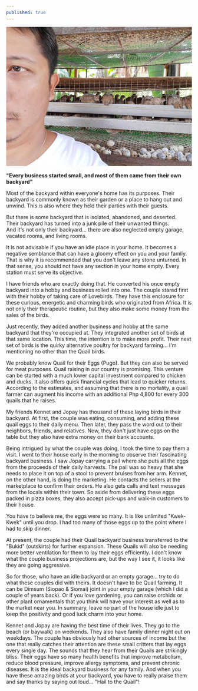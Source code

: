 ```yaml
---
published: true
---
```

![Quail](/images/Pugo.jpg)

**"Every business started small, and most of them came from their own backyard"**

Most of the backyard within everyone's home has its purposes. Their backyard is commonly known as their garden or a place to hang out and unwind. This is also where they held their parties with their guests. 

But there is some backyard that is isolated, abandoned, and deserted.   
Their backyard has turned into a junk pile of their unwanted things.   
And it's not only their backyard... there are also neglected empty garage, vacated rooms, and living rooms.

It is not advisable if you have an idle place in your home. 
It becomes a negative semblance that can have a gloomy effect on you and your family.
That is why it is recommended that you don't leave any stone unturned. In that sense, you should not have any section in your home empty. Every station must serve its objective. 

I have friends who are exactly doing that. He converted his once empty backyard into a hobby and business rolled into one. 
The couple stared first with their hobby of taking care of Lovebirds. They have this enclosure for these curious, energetic and charming birds who originated from Africa.
It is not only their therapeutic routine, but they also make some money from the sales of the birds.

Just recently, they added another business and hobby at the same backyard that they're occupied at. 
They integrated another set of birds at that same location. This time, the intention is to make more profit. 
Their next set of birds is the quirky alternative poultry for backyard farming...  I'm mentioning no other than the Quail birds. 

We probably know Quail for their Eggs (Pugo). But they can also be served for meat purposes. 
Quail raising in our country is promising. This venture can be started with a much lower capital investment compared to chicken and ducks. It also offers quick financial cycles that lead to quicker returns. 
According to the estimates, and assuming that there is no mortality, a quail farmer can augment his income with an additional Php 4,800 for every 300 quails that he raises.

My friends Kennet and Jopay has thousand of these laying birds in their backyard. 
At first, the couple was eating, consuming, and adding these quail eggs to their daily menu. 
Then later, they pass the word out to their neighbors, friends, and relatives.
Now, they don't just have eggs on the table but they also have extra money on their bank accounts.

Being intrigued by what the couple was doing, I took the time to pay them a visit. 
I went to their house early in the morning to observe their fascinating backyard business. 
I saw Jopay carrying a pail where she puts all the eggs from the proceeds of their daily harvests. The pail was so heavy that she needs to place it on top of a stool to prevent bruises from her arm.
Kennet, on the other hand, is doing the marketing. 
He contacts the sellers at the marketplace to confirm their orders. He also gets calls and text messages from the locals within their town. 
So aside from delivering these eggs packed in pizza boxes, they also accept pick-ups and walk-in customers to their house. 

You have to believe me, the eggs were so many. It is like unlimited "Kwek-Kwek" until you drop. 
I had too many of those eggs up to the point where I had to skip dinner. 

At present, the couple had their Quail backyard business transferred to the "Bukid" (outskirts) for further expansion. 
These Quails will also be needing more better ventilation for them to lay their eggs efficiently. 
I don't know what the couple business projections are, but the way I see it, it looks like they are going aggressive.

So for those, who have an idle backyard or an empty garage... try to do what these couples did with theirs.
It doesn't have to be Quail farming. It can be Dimsum (Siopao & Siomai) joint in your empty garage (which I did a couple of years back).
Or if you love gardening, you can raise orchids or other plant ornamentals that you think will have your interest as well as to the market near you.
In summary, leave no part of the house idle just to keep the positivity and good luck charm into your home.

Kennet and Jopay are having the best time of their lives. They go to the beach (or baywalk) on weekends. They also have family dinner night out on weekdays. 
The couple has obviously had other sources of income but the one that really catches their attention are these small critters that lay eggs every single day. 
The sounds that they hear from their Quails are strikingly bliss.
Their eggs have so many health benefits that improve metabolism, reduce blood pressure, improve allergy symptoms, and prevent chronic diseases.
It is the ideal backyard business for any family. And when you have these amazing birds at your backyard, you have to really praise them and say thanks by saying out loud...
"Hail to the Quail"!
